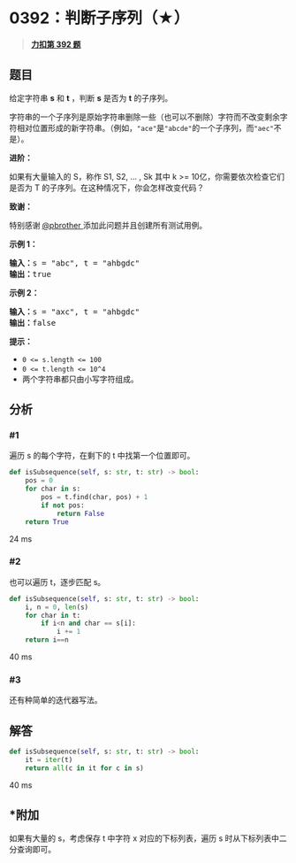 # 0392：判断子序列（★）


> <u>**[力扣第 392 题](https://leetcode.cn/problems/is-subsequence/)**</u>

## 题目

<p>给定字符串 <strong>s</strong> 和 <strong>t</strong> ，判断 <strong>s</strong> 是否为 <strong>t</strong> 的子序列。</p>

<p>字符串的一个子序列是原始字符串删除一些（也可以不删除）字符而不改变剩余字符相对位置形成的新字符串。（例如，<code>"ace"</code>是<code>"abcde"</code>的一个子序列，而<code>"aec"</code>不是）。</p>

<p><strong>进阶：</strong></p>

<p>如果有大量输入的 S，称作 S1, S2, ... , Sk 其中 k >= 10亿，你需要依次检查它们是否为 T 的子序列。在这种情况下，你会怎样改变代码？</p>

<p><strong>致谢：</strong></p>

<p>特别感谢<strong> </strong><a href="https://leetcode.com/pbrother/">@pbrother </a>添加此问题并且创建所有测试用例。</p>



<p><strong>示例 1：</strong></p>

<pre>
<strong>输入：</strong>s = "abc", t = "ahbgdc"
<strong>输出：</strong>true
</pre>

<p><strong>示例 2：</strong></p>

<pre>
<strong>输入：</strong>s = "axc", t = "ahbgdc"
<strong>输出：</strong>false
</pre>



<p><strong>提示：</strong></p>

<ul>
<li><code>0 <= s.length <= 100</code></li>
<li><code>0 <= t.length <= 10^4</code></li>
<li>两个字符串都只由小写字符组成。</li>
</ul>


## 分析

### #1

遍历 s 的每个字符，在剩下的 t 中找第一个位置即可。

```python
def isSubsequence(self, s: str, t: str) -> bool:
    pos = 0
    for char in s:
        pos = t.find(char, pos) + 1
        if not pos:
            return False
    return True
```
24 ms

### #2

也可以遍历 t，逐步匹配 s。

```python
def isSubsequence(self, s: str, t: str) -> bool:
    i, n = 0, len(s)
    for char in t:
        if i<n and char == s[i]:
            i += 1
    return i==n
```
40 ms

### #3

还有种简单的迭代器写法。

## 解答

```python
def isSubsequence(self, s: str, t: str) -> bool:
    it = iter(t)
    return all(c in it for c in s)
```
40 ms

## *附加

如果有大量的 s，考虑保存 t 中字符 x 对应的下标列表，遍历 s 时从下标列表中二分查询即可。




